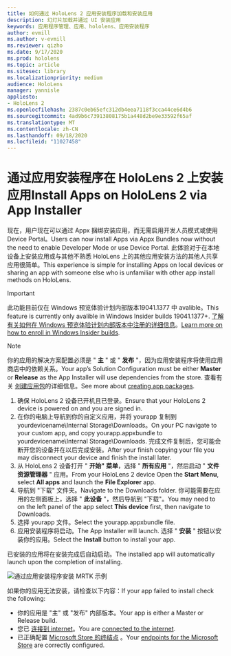 ```yaml
---
title: 如何通过 HoloLens 2 应用安装程序加载和安装应用
description: 幻灯片加载并通过 UI 安装应用
keywords: 应用程序管理、应用、hololens、应用安装程序
author: evmill
ms.author: v-evmill
ms.reviewer: qizho
ms.date: 9/17/2020
ms.prod: hololens
ms.topic: article
ms.sitesec: library
ms.localizationpriority: medium
audience: HoloLens
manager: yannisle
appliesto:
- HoloLens 2
ms.openlocfilehash: 2387c0eb65efc312db4eea7118f3cca44ce6d4b6
ms.sourcegitcommit: 4ad9b6c73913808175b1a448d2be9e33592f65af
ms.translationtype: MT
ms.contentlocale: zh-CN
ms.lasthandoff: 09/18/2020
ms.locfileid: "11027458"
---
```

# <span data-ttu-id="e93a4-104">通过应用安装程序在 HoloLens 2 上安装应用</span><span class="sxs-lookup"><span data-stu-id="e93a4-104">Install Apps on HoloLens 2 via App Installer</span></span>

<span data-ttu-id="e93a4-105">现在，用户现在可以通过 Appx 捆绑安装应用，而无需启用开发人员模式或使用 Device Portal。</span><span class="sxs-lookup"><span data-stu-id="e93a4-105">Users can now install Apps via Appx Bundles now without the need to enable Developer Mode or use Device Portal.</span></span> <span data-ttu-id="e93a4-106">此体验对于在本地设备上安装应用或与其他不熟悉 HoloLens 上的其他应用安装方法的其他人共享应用很简单。</span><span class="sxs-lookup"><span data-stu-id="e93a4-106">This experience is simple for installing Apps on local devices or sharing an app with someone else who is unfamiliar with other app install methods on HoloLens.</span></span> 

> [!IMPORTANT]
> <span data-ttu-id="e93a4-107">此功能目前仅在 Windows 预览体验计划内部版本19041.1377 中 avalible。</span><span class="sxs-lookup"><span data-stu-id="e93a4-107">This feature is currently only avalible in Windows Insider builds 19041.1377+.</span></span> <span data-ttu-id="e93a4-108">[了解有关如何在 Windows 预览体验计划内部版本中注册的详细信息](hololens-insider.md)。</span><span class="sxs-lookup"><span data-stu-id="e93a4-108">[Learn more on how to enroll in Windows Insider builds](hololens-insider.md).</span></span>

> [!NOTE]
> <span data-ttu-id="e93a4-109">你的应用的解决方案配置必须是 " **主** " 或 " **发布** "，因为应用安装程序将使用应用商店中的依赖关系。</span><span class="sxs-lookup"><span data-stu-id="e93a4-109">Your app’s Solution Configuration must be either **Master** or **Release** as the App Installer will use dependencies from the store.</span></span> <span data-ttu-id="e93a4-110">查看有关 [创建应用包](https://docs.microsoft.com/windows/msix/app-installer/create-appinstallerfile-vs)的详细信息。</span><span class="sxs-lookup"><span data-stu-id="e93a4-110">See more about [creating app packages](https://docs.microsoft.com/windows/msix/app-installer/create-appinstallerfile-vs).</span></span>

1.  <span data-ttu-id="e93a4-111">确保 HoloLens 2 设备已开机且已登录。</span><span class="sxs-lookup"><span data-stu-id="e93a4-111">Ensure that your HoloLens 2 device is powered on and you are signed in.</span></span>
1.  <span data-ttu-id="e93a4-112">在你的电脑上导航到你的自定义应用，并将 yourapp 复制到 yourdevicename\Internal Storage\Downloads。</span><span class="sxs-lookup"><span data-stu-id="e93a4-112">On your PC navigate to your custom app, and copy yourapp.appxbundle to yourdevicename\Internal Storage\Downloads.</span></span> 
    <span data-ttu-id="e93a4-113">完成文件复制后，您可能会断开您的设备并在以后完成安装。</span><span class="sxs-lookup"><span data-stu-id="e93a4-113">After your finish copying your file you may disconnect your device and finish the install later.</span></span>
1.  <span data-ttu-id="e93a4-114">从 HoloLens 2 设备打开 " **开始" 菜单**，选择 " **所有应用** "，然后启动 " **文件资源管理器** " 应用。</span><span class="sxs-lookup"><span data-stu-id="e93a4-114">From your HoloLens 2 device Open the **Start Menu**, select **All apps** and launch the **File Explorer** app.</span></span>
1.  <span data-ttu-id="e93a4-115">导航到 "下载" 文件夹。</span><span class="sxs-lookup"><span data-stu-id="e93a4-115">Navigate to the Downloads folder.</span></span> <span data-ttu-id="e93a4-116">你可能需要在应用的左侧面板上，选择 " **此设备** "，然后导航到 "下载"。</span><span class="sxs-lookup"><span data-stu-id="e93a4-116">You may need to on the left panel of the app select **This device** first, then navigate to Downloads.</span></span>
1.  <span data-ttu-id="e93a4-117">选择 yourapp 文件。</span><span class="sxs-lookup"><span data-stu-id="e93a4-117">Select the yourapp.appxbundle file.</span></span> 
1.  <span data-ttu-id="e93a4-118">应用安装程序将启动。</span><span class="sxs-lookup"><span data-stu-id="e93a4-118">The App Installer will launch.</span></span> <span data-ttu-id="e93a4-119">选择 " **安装** " 按钮以安装你的应用。</span><span class="sxs-lookup"><span data-stu-id="e93a4-119">Select the **Install** button to install your app.</span></span> 

<span data-ttu-id="e93a4-120">已安装的应用将在安装完成后自动启动。</span><span class="sxs-lookup"><span data-stu-id="e93a4-120">The installed app will automatically launch upon the completion of installing.</span></span> 

![通过应用安装程序安装 MRTK 示例](images/hololens-app-installer-picture.jpg)

<span data-ttu-id="e93a4-122">如果你的应用无法安装，请检查以下内容：</span><span class="sxs-lookup"><span data-stu-id="e93a4-122">If your app failed to install check the following:</span></span>
-   <span data-ttu-id="e93a4-123">你的应用是 "主" 或 "发布" 内部版本。</span><span class="sxs-lookup"><span data-stu-id="e93a4-123">Your app is either a Master or Release build.</span></span>
-   <span data-ttu-id="e93a4-124">您已 [连接到 internet](hololens-network.md)。</span><span class="sxs-lookup"><span data-stu-id="e93a4-124">You are [connected to the internet](hololens-network.md).</span></span>
-   <span data-ttu-id="e93a4-125">已正确配置 [Microsoft Store 的终结点](hololens-offline.md) 。</span><span class="sxs-lookup"><span data-stu-id="e93a4-125">Your [endpoints for the Microsoft Store](hololens-offline.md) are correctly configured.</span></span>  
